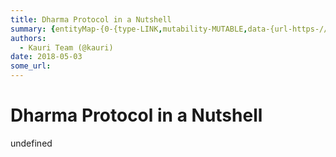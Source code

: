 ```yaml
---
title: Dharma Protocol in a Nutshell
summary: {entityMap-{0-{type-LINK,mutability-MUTABLE,data-{url-https-//blog.dharma.io/dharma-an-open-protocol-for-generic-tokenized-debt-agreements-9a4e6a4e6fc0,data-href-https-//blog.dharma.io/dharma-an-open-protocol-for-generic-tokenized-debt-agreements-9a4e6a4e6fc0,target-_blank},1-{type-LINK,mutability-MUTABLE,data-{url-https-//whitepaper.dharma.io/,data-href-https-//whitepaper.dharma.io,rel-noopener,target-_blank},2-{type-LINK,mutability-MUTABLE,data-{url-https-//blog.coinbase.com/a-beginners-guide-
authors:
  - Kauri Team (@kauri)
date: 2018-05-03
some_url: 
---
```


# Dharma Protocol in a Nutshell


undefined